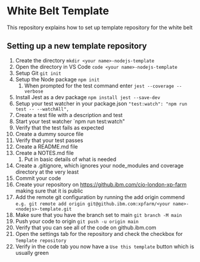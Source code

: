 # White Belt Template

This repository explains how to set up template repository for the white belt

## Setting up a new template repository

1. Create the directory `mkdir <your name>-nodejs-template`  
1. Open the directory in VS Code `code <your name>-nodejs-template`  
1. Setup Git `git init`  
1. Setup the Node package `npm init`  
    1. When prompted for the test command enter `jest --coverage --verbose`
1. Install Jest as a dev package `npm install jest --save-dev`
1. Setup your test watcher in your package.json `"test:watch": "npm run test -- --watchAll",`
1. Create a test file with a description and test
1. Start your test watcher `npm run test:watch"
1. Verify that the test fails as expected
1. Create a dummy source file
1. Verify that your test passes
1. Create a README.md file  
1. Create a NOTES.md file  
    1. Put in basic details of what is needed  
1. Create a .gitignore, which ignores your node_modules and coverage directory at the very least
1. Commit your code
1. Create your repository on <https://github.ibm.com/cio-london-xp-farm> making sure that it is public
1. Add the remote git configuration by running the add origin commend `e.g. git remote add origin git@github.ibm.com:xpfarm/<your name>-<nodejs>-template.git`
1. Make sure that you have the branch set to main `git branch -M main`
1. Push your code to origin `git push -u origin main`
1. Verify that you can see all of the code on github.ibm.com
1. Open the settings tab for the repository and check the checkbox for `Template repository`
1. Verify in the code tab you now have a `Use this template` button which is usually green
